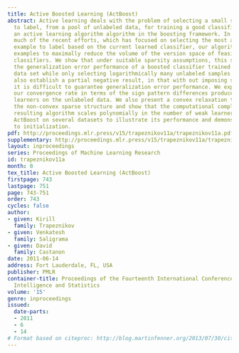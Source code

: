 ```yaml
---
title: Active Boosted Learning (ActBoost)
abstract: Active learning deals with the problem of selecting a small subset of examples
  to label, from a pool of unlabeled data, for training a good classifier. We develop
  an active learning algorithm algorithm in the boosting framework. In contrast to
  much of the recent efforts, which has focused on selecting the most ambiguous unlabeled
  example to label based on the current learned classifier, our algorithm selects
  examples to maximally reduce the volume of the version space of feasible boosted
  classifiers. We show that under suitable sparsity assumptions, this strategy achieves
  the generalization error performance of a boosted classifier trained on the entire
  data set while only selecting logarithmically many unlabeled samples to label. We
  also establish a partial negative result, in that with out imposing structural assumptions
  it is difficult to guarantee generalization error performance. We explicitly characterize
  our convergence rate in terms of the sign pattern differences produced by the weak
  learners on the unlabeled data. We also present a convex relaxation to account for
  the non-convex sparse structure and show that the computational complexity of the
  resulting algorithm scales polynomially in the number of weak learners. We test
  ActBoost on several datasets to illustrate its performance and demonstrate its robustness
  to initialization.
pdf: http://proceedings.mlr.press/v15/trapeznikov11a/trapeznikov11a.pdf
supplementary: http://proceedings.mlr.press/v15/trapeznikov11a/trapeznikov11aSupple.pdf
layout: inproceedings
series: Proceedings of Machine Learning Research
id: trapeznikov11a
month: 0
tex_title: Active Boosted Learning (ActBoost)
firstpage: 743
lastpage: 751
page: 743-751
order: 743
cycles: false
author:
- given: Kirill
  family: Trapeznikov
- given: Venkatesh
  family: Saligrama
- given: David
  family: Castanon
date: 2011-06-14
address: Fort Lauderdale, FL, USA
publisher: PMLR
container-title: Proceedings of the Fourteenth International Conference on Artificial
  Intelligence and Statistics
volume: '15'
genre: inproceedings
issued:
  date-parts:
  - 2011
  - 6
  - 14
# Format based on citeproc: http://blog.martinfenner.org/2013/07/30/citeproc-yaml-for-bibliographies/
---
```

